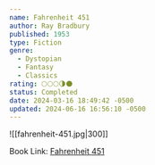 ```yaml
---
name: Fahrenheit 451
author: Ray Bradbury
published: 1953
type: Fiction
genre:
  - Dystopian
  - Fantasy
  - Classics
rating: 🌕🌕🌕🌗🌑
status: Completed
date: 2024-03-16 18:49:42 -0500
updated: 2024-06-16 16:56:10 -0500
---
```


![[fahrenheit-451.jpg|300]]

Book Link: [Fahrenheit 451](https://www.goodreads.com/book/show/13079982-fahrenheit-451)
